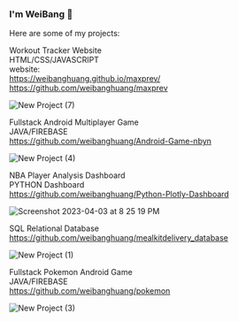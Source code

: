 ### I'm WeiBang 👋

Here are some of my projects:

Workout Tracker Website <br>
HTML/CSS/JAVASCRIPT <br>
website: <br>
https://weibanghuang.github.io/maxprev/<br>
https://github.com/weibanghuang/maxprev <br>

![New Project (7)](https://github.com/weibanghuang/weibanghuang/assets/77127321/2b760dbc-68b4-444d-b33e-9b4afb4c3203)

Fullstack Android Multiplayer Game <br>
JAVA/FIREBASE <br>
https://github.com/weibanghuang/Android-Game-nbyn <br>

![New Project (4)](https://user-images.githubusercontent.com/77127321/229655783-3b6b8acd-f0f9-4f6a-aab8-fdce6e666152.png)

NBA Player Analysis Dashboard <br>
PYTHON Dashboard <br>
https://github.com/weibanghuang/Python-Plotly-Dashboard <br>

![Screenshot 2023-04-03 at 8 25 19 PM](https://user-images.githubusercontent.com/77127321/229655859-f31f2fbb-01ad-4ee9-b83e-85f0c81008bb.png)

SQL Relational Database <br>
https://github.com/weibanghuang/mealkitdelivery_database <br>

![New Project (1)](https://user-images.githubusercontent.com/77127321/229655849-e058782e-80c0-48da-9641-1067fb2d3d3e.png)

Fullstack Pokemon Android Game <br>
JAVA/FIREBASE <br>
https://github.com/weibanghuang/pokemon<br>

![New Project (3)](https://user-images.githubusercontent.com/77127321/229655812-0d59bb88-a78a-4454-9ab6-9f1b3893ba1d.png)
<!--
**weibanghuang/weibanghuang** is a ✨ _special_ ✨ repository because its `README.md` (this file) appears on your GitHub profile.

Here are some ideas to get you started:

- 🔭 I’m currently working on ...
- 🌱 I’m currently learning ...
- 👯 I’m looking to collaborate on ...
- 🤔 I’m looking for help with ...
- 💬 Ask me about ...
- 📫 How to reach me: ...
- 😄 Pronouns: ...
- ⚡ Fun fact: ...
-->
